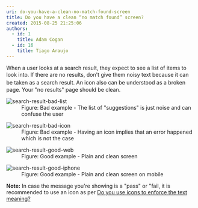 ```yaml
---
uri: do-you-have-a-clean-no-match-found-screen
title: Do you have a clean “no match found” screen?
created: 2015-08-25 21:25:06
authors:
  - id: 1
    title: Adam Cogan
  - id: 16
    title: Tiago Araujo
---
```





<span class='intro'> <p>When a user looks at a search result, they expect to see a list of items to look into. If there are no results, don't give them noisy text <span style="line-height&#58;20.7999992370605px;">because it can be taken as a search&#160;result. An</span>&#160;icon also can be understood as a&#160;broken page. Your &quot;no results&quot; page should be&#160;clean.​</p> </span>

<dl class="badImage"><dt> 
      <img src="/PublishingImages/search-result-bad-list" alt="search-result-bad-list" /> 
   </dt><dd>Figure&#58; Bad example - The list of &quot;suggestions&quot; is just noise and can confuse the user​</dd></dl><dl class="badImage"><dt>
      <img src="/PublishingImages/search-result-bad-icon" alt="search-result-bad-icon" />
   </dt><dd>Figure&#58; Bad example - Having an icon implies that an error happened which is not the case</dd></dl><dl class="goodImage"><dt> 
      <img src="/PublishingImages/search-result-good-web" alt="search-result-good-web" /> 
   </dt><dd>Figure&#58; Good example - Plain and clean screen</dd></dl><dl class="goodImage"><dt> 
      <img src="/PublishingImages/search-result-good-iphone" alt="search-result-good-iphone" /> 
   </dt><dd>Figure&#58; Good example - Plain and clean screen on mobile</dd></dl><p>
   <b>Note&#58;</b> In case&#160;the message you're showing is a &quot;pass&quot; or &quot;fail, it is recommended to use an icon as per&#160;<a href="/_layouts/15/FIXUPREDIRECT.ASPX?WebId=3dfc0e07-e23a-4cbb-aac2-e778b71166a2&amp;TermSetId=07da3ddf-0924-4cd2-a6d4-a4809ae20160&amp;TermId=f91fb66f-5a63-4404-a01d-06222a172e03">Do you use icons to enforce the text meaning? </a> </p>


